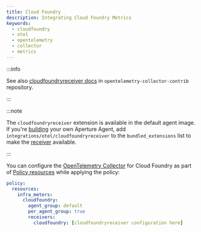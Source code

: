```yaml
---
title: Cloud Foundry
description: Integrating Cloud Foundry Metrics
keywords:
  - cloudfoundry
  - otel
  - opentelemetry
  - collector
  - metrics
---
```


:::info

See also [cloudfoundryreceiver docs][receiver] in
`opentelemetry-collector-contrib` repository.

:::

:::note

The `cloudfoundryreceiver` extension is available in the default agent image. If
you're [building][build] your own Aperture Agent, add
`integrations/otel/cloudfoundryreceiver` to the `bundled_extensions` list to
make the [receiver][receiver] available.

:::

You can configure the [OpenTelemetry Collector][opentelemetry-collector] for
Cloud Foundry as part of [Policy resources][policy-resources] while applying the
policy:

```yaml
policy:
  resources:
    infra_meters:
      cloudfoundry:
        agent_group: default
        per_agent_group: true
        receivers:
          cloudfoundry: [cloudfoundryreceiver configuration here]
```

[build]: /reference/aperture-cli/aperturectl/build/agent/agent.md
[receiver]:
  https://github.com/open-telemetry/opentelemetry-collector-contrib/tree/main/receiver/cloudfoundryreceiver
[opentelemetry-collector]: /reference/configuration/spec.md#telemetry-collector
[policy-resources]: /reference/configuration/spec.md#resources
